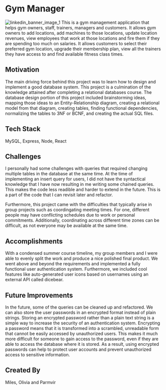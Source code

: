 # Gym Manager
![linkedin_banner_image_1](https://user-images.githubusercontent.com/70659748/207230359-cdc1552d-2d5b-458b-92d1-3d03c1883be0.png)
This is a gym management application that helps gym owners, staff, trainers, managers and customers. It allows gym owners to add locations, add machines to those locations, update location revenues, view employees that work at those locations and fire them if they are spending too much on salaries. It allows customers to select their preferred gym location, upgrade their membership plan, view all the trainers they have access to and find available fitness class times.

## Motivation
The main driving force behind this project was to learn how to design and implement a good database system. This project is a culmination of the knowledge attained after completing a relational databases course. The database design portion of this project included brainstorming ideas, mapping those ideas to an Entity-Relationship diagram, creating a relational model from that diagram, creating tables, finding functional dependencies, normalizing the tables to 3NF or BCNF, and creating the actual SQL files. 

## Tech Stack
MySQL, Express, Node, React

## Challenges
I personally had some challenges with queries that required changing multiple tables in the database at the same time. At the time of implementing an insert query for users, I did not have the syntactical knowledge that I have now resulting in me writing some chained queries. This makes the code less readible and harder to extend in the future. This is a part of the code that I can revisit later and refactor.

Furthermore, this project came with the difficulties that typically arise in group projects such as coordingating meeting times. For one, different people may have conflicting schedules due to work or personal commitments. Additionally, coordinating across different time zones can be difficult, as not everyone may be available at the same time. 

## Accomplishments
With a condensed summer course timeline, my group members and I were able to evenly split the work and produce a nice polished final product. We went above and beyond the requirements and implemented a fully functional user authentication system. Furthermore, we included cool features like auto-generated user icons based on usernames using an external API called dicebear.

## Future Improvements
In the future, some of the queries can be cleaned up and refactored. We can also store the user passwords in an encrypted format instead of plain strings. Storing an encrypted password rather than a plain text string is a simple way to increase the security of an authentication system. Encrypting a password means that it is transformed into a scrambled, unreadable form that cannot be easily accessed by unauthorized users. This makes it much more difficult for someone to gain access to the password, even if they are able to access the database where it is stored. As a result, using encrypted passwords can help to protect user accounts and prevent unauthorized access to sensitive information.

## Created By
Miles, Olivia and Parmvir

